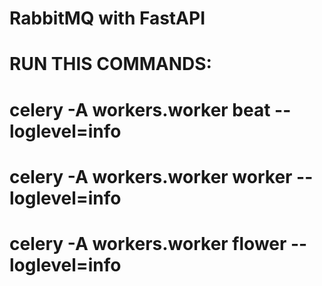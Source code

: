 # RabbitMQ with FastAPI


# RUN THIS COMMANDS:

# celery -A workers.worker beat --loglevel=info
# celery -A workers.worker worker --loglevel=info
# celery -A workers.worker flower --loglevel=info
